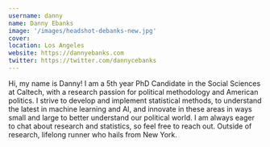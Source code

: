 ```yaml
---
username: danny
name: Danny Ebanks
image: '/images/headshot-debanks-new.jpg'
cover:
location: Los Angeles
website: https://dannyebanks.com
twitter: https://twitter.com/dannycebanks
---
```

Hi, my name is Danny! I am a 5th year PhD Candidate in the Social Sciences at Caltech, with a research passion for political methodology and American politics. I strive to develop and implement statistical methods, to understand the latest in machine learning and AI, and innovate in these areas in ways small  and large to better understand our political world.  I am always eager to chat about research and statistics, so feel free to reach out. Outside of research, lifelong runner who hails from New York.